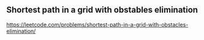 ## Shortest path in a grid with obstables elimination
https://leetcode.com/problems/shortest-path-in-a-grid-with-obstacles-elimination/
